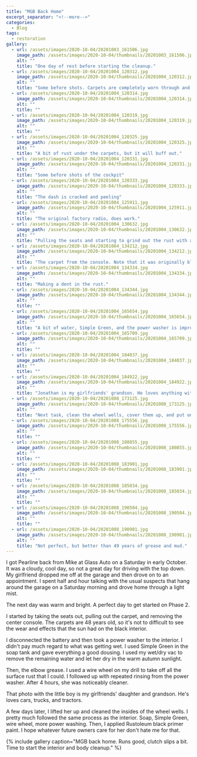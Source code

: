 ```yaml
---
title: "MGB Back Home"
excerpt_separator: "<!--more-->"
categories:
  - Blog
tags: 
  - restoration
gallery:
  - url: /assets/images/2020-10-04/20201003_161506.jpg
    image_path: /assets/images/2020-10-04/thumbnails/20201003_161506.jpg
    alt: ""
    title: "One day of rest before starting the cleanup."
  - url: /assets/images/2020-10-04/20201004_120312.jpg
    image_path: /assets/images/2020-10-04/thumbnails/20201004_120312.jpg
    alt: ""
    title: "Some before shots. Carpets are completely worn through and faded."
  - url: /assets/images/2020-10-04/20201004_120314.jpg
    image_path: /assets/images/2020-10-04/thumbnails/20201004_120314.jpg
    alt: ""
    title: ""
  - url: /assets/images/2020-10-04/20201004_120319.jpg
    image_path: /assets/images/2020-10-04/thumbnails/20201004_120319.jpg
    alt: ""
    title: ""
  - url: /assets/images/2020-10-04/20201004_120325.jpg
    image_path: /assets/images/2020-10-04/thumbnails/20201004_120325.jpg
    alt: ""
    title: "A bit of rust under the carpets, but it will buff out."
  - url: /assets/images/2020-10-04/20201004_120331.jpg
    image_path: /assets/images/2020-10-04/thumbnails/20201004_120331.jpg
    alt: ""
    title: "Some before shots of the cockpit"
  - url: /assets/images/2020-10-04/20201004_120333.jpg
    image_path: /assets/images/2020-10-04/thumbnails/20201004_120333.jpg
    alt: ""
    title: "The dash is cracked and peeling"
  - url: /assets/images/2020-10-04/20201004_125911.jpg
    image_path: /assets/images/2020-10-04/thumbnails/20201004_125911.jpg
    alt: ""
    title: "The original factory radio, does work."
  - url: /assets/images/2020-10-04/20201004_130632.jpg
    image_path: /assets/images/2020-10-04/thumbnails/20201004_130632.jpg
    alt: ""
    title: "Pulling the seats and starting to grind out the rust with a wire wheel."
  - url: /assets/images/2020-10-04/20201004_134212.jpg
    image_path: /assets/images/2020-10-04/thumbnails/20201004_134212.jpg
    alt: ""
    title: "The carpet from the console. Note that it was originally black where the sun didn't hit it."
  - url: /assets/images/2020-10-04/20201004_134334.jpg
    image_path: /assets/images/2020-10-04/thumbnails/20201004_134334.jpg
    alt: ""
    title: "Making a dent in the rust."
  - url: /assets/images/2020-10-04/20201004_134344.jpg
    image_path: /assets/images/2020-10-04/thumbnails/20201004_134344.jpg
    alt: ""
    title: ""
  - url: /assets/images/2020-10-04/20201004_165654.jpg
    image_path: /assets/images/2020-10-04/thumbnails/20201004_165654.jpg
    alt: ""
    title: "A bit of water, Simple Green, and the power washer is improving things."
  - url: /assets/images/2020-10-04/20201004_165709.jpg
    image_path: /assets/images/2020-10-04/thumbnails/20201004_165709.jpg
    alt: ""
    title: ""
  - url: /assets/images/2020-10-04/20201004_184037.jpg
    image_path: /assets/images/2020-10-04/thumbnails/20201004_184037.jpg
    alt: ""
    title: ""
  - url: /assets/images/2020-10-04/20201004_184922.jpg
    image_path: /assets/images/2020-10-04/thumbnails/20201004_184922.jpg
    alt: ""
    title: "Jonathan is my girlfriends' grandson. He loves anything with wheels."
  - url: /assets/images/2020-10-04/20201008_173125.jpg
    image_path: /assets/images/2020-10-04/thumbnails/20201008_173125.jpg
    alt: ""
    title: "Next task, clean the wheel wells, cover them up, and put on some black Rustoleum."
  - url: /assets/images/2020-10-04/20201008_175556.jpg
    image_path: /assets/images/2020-10-04/thumbnails/20201008_175556.jpg
    alt: ""
    title: ""
  - url: /assets/images/2020-10-04/20201008_180855.jpg
    image_path: /assets/images/2020-10-04/thumbnails/20201008_180855.jpg
    alt: ""
    title: ""
  - url: /assets/images/2020-10-04/20201008_183901.jpg
    image_path: /assets/images/2020-10-04/thumbnails/20201008_183901.jpg
    alt: ""
    title: ""
  - url: /assets/images/2020-10-04/20201008_185034.jpg
    image_path: /assets/images/2020-10-04/thumbnails/20201008_185034.jpg
    alt: ""
    title: ""
  - url: /assets/images/2020-10-04/20201008_190504.jpg
    image_path: /assets/images/2020-10-04/thumbnails/20201008_190504.jpg
    alt: ""
    title: ""
  - url: /assets/images/2020-10-04/20201008_190901.jpg
    image_path: /assets/images/2020-10-04/thumbnails/20201008_190901.jpg
    alt: ""
    title: "Not perfect, but better than 49 years of grease and mud."
---
```


I got Pearline back from Mike at Glass Auto on a Saturday in early October. It was a cloudy, cool day, so 
not a great day for driving with the top down. My girlfriend dropped me off at the garage and then drove on 
to an appointment. I spent half and hour talking with the usual suspects that hang around the garage on a 
Saturday morning and drove home through a light mist.

<!--more-->

The next day was warm and bright. A perfect day to get started on Phase 2.

I started by taking the seats out, pulling out the carpet, and removing the center console. The carpets are
48 years old, so it's not to difficult to see the wear and effects that the sun had on the black interior.

I disconnected the battery and then took a power washer to the interior. I didn't pay  much regard to what 
was getting wet. I used Simple Green in the soap tank and gave everything a good dousing. I used my wet/dry
vac to remove the remaining water and let her dry in the warm autumn sunlight.

Then, the elbow grease. I used a wire wheel on my drill to take off all the surface rust that I could. I followed up with repeated rinsing from the power washer. After 4 hours, she was noticeably cleaner.

That photo with the little boy is my girlfriends' daughter and grandson. He's loves cars, trucks, and tractors.

A few days later, I lifted her up and cleaned the insides of the wheel wells. I pretty much followed the same process as the interior. Soap, Simple Green, wire wheel, more power washing. Then, I applied Rustoleum black primer paint. I hope whatever future owners care for her don't hate me for that.

{% include gallery caption="MGB back home. Runs good, clutch slips a bit. Time to start the interior and body cleanup." %}